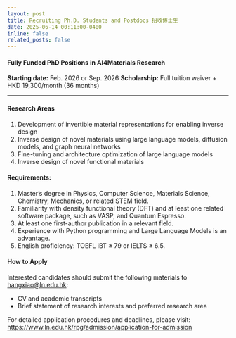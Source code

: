 ```yaml
---
layout: post
title: Recruiting Ph.D. Students and Postdocs 招收博士生
date: 2025-06-14 00:11:00-0400
inline: false
related_posts: false
---
```


#### **Fully Funded PhD Positions in AI4Materials Research**

**Starting date:** Feb. 2026 or Sep. 2026
**Scholarship:** Full tuition waiver + HKD 19,300/month (36 months)



---
#### **Research Areas**

1. Development of invertible material representations for enabling inverse design
2. Inverse design of novel materials using large language models, diffusion models, and graph neural networks
3. Fine-tuning and architecture optimization of large language models
4. Inverse design of novel functional materials

#### **Requirements**:
1. Master’s degree in Physics, Computer Science, Materials Science, Chemistry, Mechanics, or related STEM field.
2. Familiarity with density functional theory (DFT) and at least one related software package, such as VASP, and Quantum Espresso.
3. At least one first-author publication in a relevant field.
4. Experience with Python programming and Large Language Models is an advantage.
5. English proficiency: TOEFL iBT ≥ 79 or IELTS ≥ 6.5.

#### **How to Apply**

Interested candidates should submit the following materials to <hangxiao@ln.edu.hk>:

- CV and academic transcripts
- Brief statement of research interests and preferred research area

For detailed application procedures and deadlines, please visit: https://www.ln.edu.hk/rpg/admission/application-for-admission


